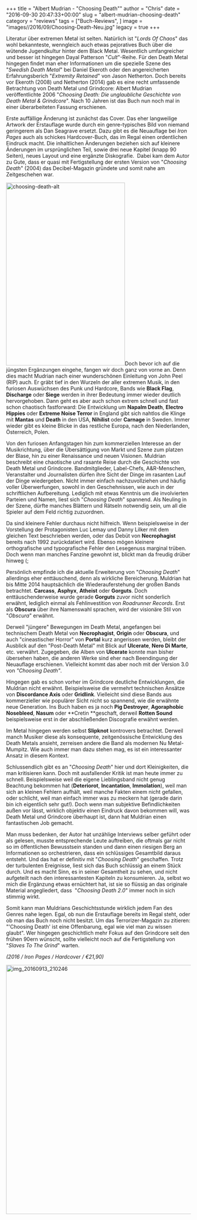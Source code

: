 +++
title = "Albert Mudrian - \"Choosing Death\""
author = "Chris"
date = "2016-09-30 20:47:33+00:00"
slug = "albert-mudrian-choosing-death"
category = "reviews"
tags = ["Buch-Reviews", ]
image = "images//2016/09/Choosing-Death-Neu.jpg"
legacy = true
+++

Literatur über extremen Metal ist selten. Natürlich ist "_Lords Of Chaos_" das wohl bekannteste, wenngleich auch etwas pejoratives Buch über die wütende Jugendkultur hinter dem Black Metal. Wesentlich umfangreicher und besser ist hingegen Dayal Patterson "_Cult_"-Reihe. Für den Death Metal hingegen findet man eher Informationen um die spezielle Szene des "_Swedish Death Metal_" bei Daniel Ekeroth oder den angereicherten Erfahrungsberich "_Extremity Retained_" von Jason Netherton. Doch bereits vor Ekeroth (2008) und Netherton (2014) gab es eine recht umfassende Betrachtung von Death Metal und Grindcore: Albert Mudrian veröffentlichte 2006 "_Choosing Death: Die unglaubliche Geschichte von Death Metal &amp; Grindcore_". Nach 10 Jahren ist das Buch nun noch mal in einer überarbeiteten Fassung erschienen.

Erste auffällige Änderung ist zunächst das Cover. Das eher langweilige Artwork der Erstauflage wurde durch ein genre-typisches Bild von niemand geringerem als Dan Seagrave ersetzt. Dazu gibt es die Neuauflage bei _Iron Pages_ auch als schickes Hardcover-Buch, das im Regal einen ordentlichen Eindruck macht. Die inhaltlichen Änderungen beziehen sich auf kleinere Änderungen im ursprünglichen Teil, sowie drei neue Kapitel (knapp 90 Seiten), neues Layout und eine ergänzte Diskografie.  Dabei kam dem Autor zu Gute, dass er quasi mit Fertigstellung der ersten Version von "_Choosing Death_" (2004) das Decibel-Magazin gründete und somit nahe am Zeitgeschehen war.

<img alt="choosing-death-alt" class="alignleft size-full wp-image-15459" height="499" src="images//2016/09/Choosing-Death-Alt.jpg" width="324"/>Doch bevor ich auf die jüngsten Ergänzungen eingehe, fangen wir doch ganz von vorne an. Denn dies macht Mudrian nach einer wunderschönen Einleitung von John Peel (RIP) auch. Er gräbt tief in den Wurzeln der aller extremen Musik, in den furiosen Auswüchsen des Punk und Hardcore, Bands wie **Black Flag**, **Discharge** oder **Siege** werden in ihrer Bedeutung immer wieder deutlich hervorgehoben. Dann geht es aber auch schon extrem schnell und fast schon chaotisch fastforward: Die Entwicklung um **Napalm Death**, **Electro Hippies** oder **Extreme Noise Terror** in England gibt sich nahtlos die Klinge mit **Mantas** und **Death** in den USA, **Nihilist** oder **Carnage** in Sweden. Immer wieder gibt es kleine Blicke in das restliche Europa, nach den Niederlanden, Österreich, Polen.

Von den furiosen Anfangstagen hin zum kommerziellen Interesse an der Musikrichtung, über die Übersättigung von Markt und Szene zum platzen der Blase, hin zu einer Renaissance und neuen Visionen. Muldrian beschreibt eine chaotische und rasante Reise durch die Geschichte von Death Metal und Grindcore. Bandmitglieder, Label-Chefs, A&amp;R-Menschen, Veranstalter und Journalisten dürfen ihre Sicht der Dinge im rasanten Lauf der Dinge wiedergeben. Nicht immer einfach nachzuvollziehen und häufig voller Überwerfungen, sowohl in den Geschehnissen, wie auch in der schriftlichen Aufbereitung. Lediglich mit etwas Kenntnis um die involvierten Parteien und Namen, liest sich "_Choosing Death_" spannend. Als Neuling in der Szene, dürfte manches Blättern und Rätseln notwendig sein, um all die Spieler auf dem Feld richtig zuzuordnen.

Da sind kleinere Fehler durchaus nicht hilfreich. Wenn beispielsweise in der Vorstellung der Protagonisten Luc Lemay und Danny Lilker mit dem gleichen Text beschrieben werden, oder das Debüt von **Necrophagist** bereits nach 1992 zurückdatiert wird. Ebenso mögen kleinere orthografische und typografische Fehler den Lesegenuss marginal trüben. Doch wenn man manches Fanzine gewohnt ist, blickt man da freudig drüber hinweg (;

Persönlich empfinde ich die aktuelle Erweiterung von "_Choosing Death_" allerdings eher enttäuschend, denn als wirkliche Bereicherung. Muldrian hat bis Mitte 2014 hauptsächlich die Wiederauferstehung der großen Bands betrachtet. **Carcass**, **Asphyx**, **Atheist** oder **Gorguts**. Doch enttäuschenderweise wurde gerade **Gorguts** zuvor nicht sonderlich erwähnt, lediglich einmal als Fehlinvestition von _Roadrunner Records_. Erst als **Obscura** über ihre Namenswahl sprachen, wird der visionäre Stil von "_Obscura_" erwähnt.

Derweil "jüngere" Bewegungen im Death Metal, angefangen bei technischem Death Metal von **Necrophagist**, **Origin** oder **Obscura**, und auch "cineastischer Horror" von **Portal** kurz angerissen werden, bleibt der Ausblick auf den "Post-Death Metal" mit Blick auf **Ulcerate**, **Nero Di Marte**, etc. verwährt. Zugegeben, die Alben von **Ulcerate** konnte man bisher übersehen haben, die anderen Werke sind eher nach Beendingung der Neuauflage erschienen. Vielleicht kommt das aber noch mit der Version 3.0 von _"Choosing Death"_.

Hingegen gab es schon vorher im Grindcore deutliche Entwicklungen, die Muldrian nicht erwähnt. Beispielsweise die vermehrt technischen Ansätze von **Discordance Axis** oder **Gridlink**. Vielleicht sind diese Bands aus kommerzieller wie populärer Sicht nicht so spannend, wie die erwähnte neue Generation. Ins Buch haben es ja noch **Pig Destroyer**, **Agoraphobic Nosebleed**, **Nasum** oder **Cretin **geschaft, derweil **Rotten Sound** beispielsweise erst in der abschließenden Discografie erwähnt werden.

Im Metal hingegen werden selbst **Slipknot** kontrovers betrachtet. Derweil manch Musiker diese als konsequente, zeitgenössische Entwicklung des Death Metals ansieht, zerreisen andere die Band als modernen Nu Metal-Mumpitz. Wie auch immer man dazu stehen mag, es ist ein interessanter Ansatz in diesem Kontext.

Schlussendlich gibt es an "_Choosing Death_" hier und dort Kleinigkeiten, die man kritisieren kann. Doch mit ausfallender Kritik ist man heute immer zu schnell. Beispielsweise weil die eigene Lieblingsband nicht genug Beachtung bekommen hat (**Deteriorot**, **Incantation**, **Immolation**), weil man sich an kleinen Fehlern aufhält, weil manche Fakten einem nicht gefallen, oder schlicht, weil man einfach immer was zu meckern hat (gerade darin bin ich eigentlich sehr gut!). Doch wenn man subjektive Befindlichkeiten außen vor lässt, wirklich objektiv einen Eindruck davon bekommen will, was Death Metal und Grindcore überhaupt ist, dann hat Muldrian einen fantastischen Job gemacht.

Man muss bedenken, der Autor hat unzählige Interviews selber geführt oder als gelesen, musste entsprechende Leute auftreiben, die oftmals gar nicht so im öffentlichen Bewusstsein standen und dann einen riesigen Berg an Informationen so orchestrieren, dass ein schlüssiges Gesamtbild daraus entsteht. Und das hat er definitiv mit "_Choosing Death_" geschaffen. Trotz der turbulenten Ereignisse, liest sich das Buch schlüssig an einem Stück durch. Und es macht Sinn, es in seiner Gesamtheit zu sehen, und nicht aufgeteilt nach den interessantesten Kapiteln zu konsumieren. Ja, selbst wo mich die Ergänzung etwas ernüchtert hat, ist sie so flüssig an das originale Material angegliedert, dass  "_Choosing Death 2.0_" immer noch in sich stimmig wirkt.

Somit kann man Muldrians Geschichtsstunde wirklich jedem Fan des Genres nahe legen. Egal, ob nun die Erstauflage bereits im Regal steht, oder ob man das Buch noch nicht besitzt. Um das Terrorizer-Magazin zu zitieren: "'Choosing Death' ist eine Offenbarung, egal wie viel man zu wissen glaubt". Wer hingegen geschichtlich mehr Fokus auf den Grindcore seit den frühen 90ern wünscht, sollte vielleicht noch auf die Fertigstellung von "_Slaves To The Grind_" warten.

_(2016 / Iron Pages / Hardcover / €21,90)_

<img alt="img_20160913_210246" class="aligncenter size-large wp-image-15460" height="680" src="images//2016/09/IMG_20160913_210246-690x690.jpg" width="680"/>

